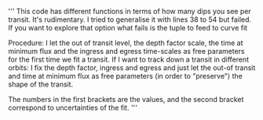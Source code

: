 '''
This code has different functions in terms of how many dips you see per transit. 
It's rudimentary. I tried to generalise it with lines 38 to 54 but failed. If you want
to explore that option what fails is the tuple to feed to curve fit

Procedure: I let the out of transit level, the depth factor scale, the
time at minimum flux and the ingress and egress time-scales as free parameters for the first time we fit 
a transit. If I want to track down a transit in different orbits: I fix the depth factor, ingress and 
egress and just let the out-of transit and time at minimum flux as free parameters 
(in order to "preserve") the shape of the transit.

The numbers in the first brackets are the values, and the second bracket correspond 
to uncertainties of the fit.
'''
